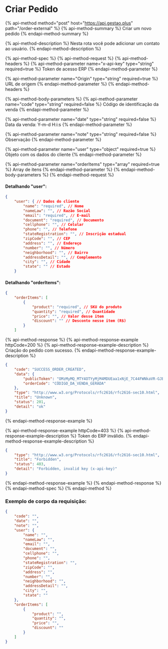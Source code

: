 # Criar Pedido

{% api-method method="post" host="https://api.gestao.plus" path="/order-external" %}
{% api-method-summary %}
Criar um novo pedido
{% endapi-method-summary %}

{% api-method-description %}
Nesta rota você pode adicionar um contato ao usuário.
{% endapi-method-description %}

{% api-method-spec %}
{% api-method-request %}
{% api-method-headers %}
{% api-method-parameter name="x-api-key" type="string" required=true %}
Token de acesso ERP
{% endapi-method-parameter %}

{% api-method-parameter name="Origin" type="string" required=true %}
URL de origem
{% endapi-method-parameter %}
{% endapi-method-headers %}

{% api-method-body-parameters %}
{% api-method-parameter name="code" type="string" required=false %}
Código de identificação da venda
{% endapi-method-parameter %}

{% api-method-parameter name="date" type="string" required=false %}
Data da venda: Y-m-d H:i:s 
{% endapi-method-parameter %}

{% api-method-parameter name="note" type="string" required=false %}
Observação
{% endapi-method-parameter %}

{% api-method-parameter name="user" type="object" required=true %}
Objeto com os dados do cliente
{% endapi-method-parameter %}

{% api-method-parameter name="orderItems" type="array" required=true %}
Array de itens
{% endapi-method-parameter %}
{% endapi-method-body-parameters %}
{% endapi-method-request %}

#### Detalhando "user":

```json
{
    "user": { // Dados do cliente
        "name": "required", // Nome
        "nameLaw": "", // Razão Social
        "email": "required", // E-mail
        "document": "required", // Documento
        "cellphone": "", // Celular
        "phone": "", // Telefone
        "stateRegistration": "", // Inscrição estadual
        "zipCode": "", // CEP
        "address": "", // Endereço
        "number": "", // Número
        "neighborhood": "", // Bairro
        "addressDetail": "", // Complemento
        "city": "", // Cidade
        "state": "" // Estado
    }
```

#### Detalhando "orderItems":

```json
{
    "orderItems": [
        {
            "product": "required", // SKU do produto
            "quantity": "required", // Quantidade
            "price": "", // Valor desse item
            "discount": "" // Desconto nesse item (R$)
        }
    ]
```

{% api-method-response %}
{% api-method-response-example httpCode=200 %}
{% api-method-response-example-description %}
Criação do pedido com sucesso.
{% endapi-method-response-example-description %}

```json
{
    "code": "SUCCESS_ORDER_CREATED",
    "data": {
        "publicToken": "OMzMyMQ_MTY4OTYyMjM4MDUEaa1xNjE_7C44FWNkaVR-GJB871Mb2g",
        "orderCode": "CÓDIGO_DA_VENDA_GERADA"
    },
    "type": "http://www.w3.org/Protocols/rfc2616/rfc2616-sec10.html",
    "title": "Unknown",
    "status": 201,
    "detail": "ok"
}

```
{% endapi-method-response-example %}

{% api-method-response-example httpCode=403 %}
{% api-method-response-example-description %}
Token do ERP inválido.
{% endapi-method-response-example-description %}

```json
{
    "type": "http://www.w3.org/Protocols/rfc2616/rfc2616-sec10.html",
    "title": "Forbidden",
    "status": 403,
    "detail": "Forbidden, invalid key (x-api-key)"
}
```
{% endapi-method-response-example %}
{% endapi-method-response %}
{% endapi-method-spec %}
{% endapi-method %}

### Exemplo de corpo da requisição:

```json
{
    "code": "",
    "date": "",
    "note": "",
    "user": {
        "name": "",
        "nameLaw": "",
        "email": "",
        "document": "",
        "cellphone": "",
        "phone": "",
        "stateRegistration": "",
        "zipCode": "",
        "address": "",
        "number": "",
        "neighborhood": "",
        "addressDetail": "",
        "city": "",
        "state": ""
    },
    "orderItems": [
        {
            "product": "",
            "quantity": "",
            "price": "",
            "discount": ""
        }
    ]
}
```